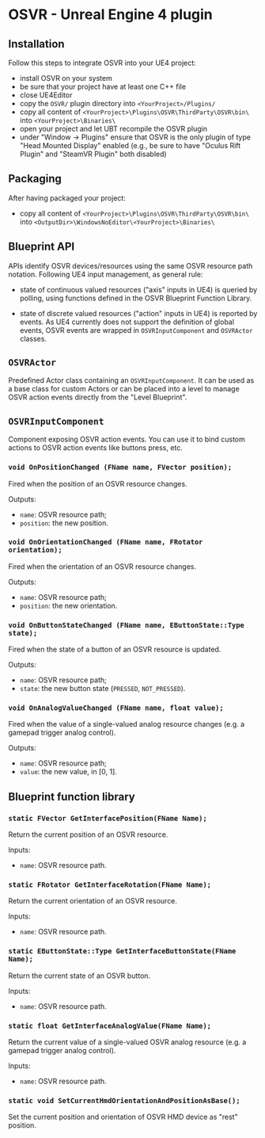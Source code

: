 # OSVR - Unreal Engine 4 plugin

## Installation

Follow this steps to integrate OSVR into your UE4 project:

- install OSVR on your system
- be sure that your project have at least one C++ file
- close UE4Editor
- copy the `OSVR/` plugin directory into `<YourProject>/Plugins/`
- copy all content of `<YourProject>\Plugins\OSVR\ThirdParty\OSVR\bin\` into `<YourProject>\Binaries\`
- open your project and let UBT recompile the OSVR plugin
- under "Window -> Plugins" ensure that OSVR is the only plugin of type "Head Mounted Display" enabled (e.g., be sure to have "Oculus Rift Plugin" and "SteamVR Plugin" both disabled)

## Packaging

After having packaged your project:

- copy all content of `<YourProject>\Plugins\OSVR\ThirdParty\OSVR\bin\` into `<OutputDir>\WindowsNoEditor\<YourProject>\Binaries\`

## Blueprint API

APIs identify OSVR devices/resources using the same OSVR resource path notation.
Following UE4 input management, as general rule:

- state of continuous valued resources ("axis" inputs in UE4) is queried by polling, using functions defined in the OSVR Blueprint Function Library.
+ state of discrete valued resources ("action" inputs in UE4) is reported by events. As UE4 currently does not support the definition of global events, OSVR events are wrapped in `OSVRInputComponent` and `OSVRActor` classes.

## `OSVRActor`

Predefined Actor class containing an `OSVRInputComponent`. 
It can be used as a base class for custom Actors or can be placed into a level to manage OSVR action events directly from the "Level Blueprint".

## `OSVRInputComponent`

Component exposing OSVR action events. You can use it to bind custom actions to OSVR action events like buttons press, etc.

### `void OnPositionChanged (FName name, FVector position);`

Fired when the position of an OSVR resource changes.

Outputs:

- `name`: OSVR resource path;
- `position`: the new position.

### `void OnOrientationChanged (FName name, FRotator orientation);`

Fired when the orientation of an OSVR resource changes.

Outputs:

- `name`: OSVR resource path;
- `position`: the new orientation.

### `void OnButtonStateChanged (FName name, EButtonState::Type state);`
Fired when the state of a button of an OSVR resource is updated.

Outputs:

- `name`: OSVR resource path;
- `state`: the new button state (`PRESSED`, `NOT_PRESSED`).

### `void OnAnalogValueChanged (FName name, float value);`

Fired when the value of a single-valued analog resource changes (e.g. a gamepad trigger analog control).

Outputs:

- `name`: OSVR resource path;
- `value`: the new value, in [0, 1].

## Blueprint function library

### `static FVector GetInterfacePosition(FName Name);`
Return the current position of an OSVR resource.

Inputs:

- `name`: OSVR resource path.

### `static FRotator GetInterfaceRotation(FName Name);`

Return the current orientation of an OSVR resource.

Inputs:

- `name`: OSVR resource path.

### `static EButtonState::Type GetInterfaceButtonState(FName Name);`

Return the current state of an OSVR button.

Inputs:

- `name`: OSVR resource path.

### `static float GetInterfaceAnalogValue(FName Name);`

Return the current value of a single-valued OSVR analog resource (e.g. a gamepad trigger analog control).

Inputs:

- `name`: OSVR resource path.

### `static void SetCurrentHmdOrientationAndPositionAsBase();`

Set the current position and orientation of OSVR HMD device as "rest" position.
